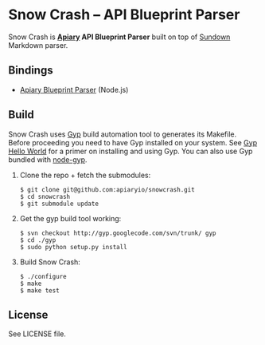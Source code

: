 # Snow Crash – API Blueprint Parser

Snow Crash is **[Apiary](http://Apiary.io) API Blueprint Parser** built on top of [Sundown](https://github.com/vmg/sundown) Markdown parser.

## Bindings
* [Apiary Blueprint Parser](https://github.com/apiaryio/blueprint-parser) (Node.js)

## Build
Snow Crash uses [Gyp](http://code.google.com/p/gyp/) build automation tool to generates its Makefile. Before proceeding you need to have Gyp installed on your system. See [Gyp Hello World](https://github.com/springmeyer/hello-gyp) for a primer on installing and using Gyp. You can also use Gyp bundled with [node-gyp](https://github.com/TooTallNate/node-gyp/tree/master/gyp).
	
1. Clone the repo + fetch the submodules:
	```
	$ git clone git@github.com:apiaryio/snowcrash.git
	$ cd snowcrash
	$ git submodule update
	```

2. Get the gyp build tool working:
	```
	$ svn checkout http://gyp.googlecode.com/svn/trunk/ gyp
	$ cd ./gyp
	$ sudo python setup.py install
	```

3. Build Snow Crash:
	```
	$ ./configure
	$ make
	$ make test
	```

## License
See LICENSE file.
